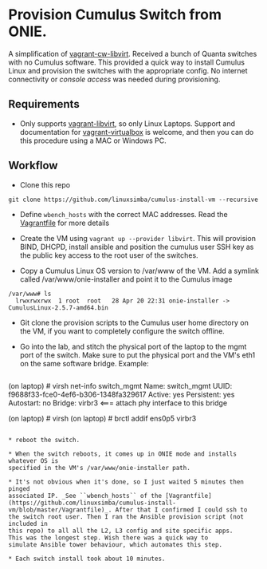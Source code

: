 # Provision Cumulus Switch from ONIE.


A simplification of
[vagrant-cw-libvirt](https://github.com/skamithi/vagrant-cw-libvirt). Received a bunch of Quanta switches
with no Cumulus software. This provided a quick way to install Cumulus Linux and
provision the switches with the appropriate config. No internet connectivity or
*console access* was needed during provisioning.

## Requirements

* Only supports
  [vagrant-libvirt](https://github.com/vagrant-libvirt/vagrant-libvirt), so only Linux Laptops.
  Support and documentation for
[vagrant-virtualbox](https://www.vagrantup.com/docs/providers/) is welcome, and then you
  can do this procedure using a MAC or Windows PC.



## Workflow

* Clone this repo

```
git clone https://github.com/linuxsimba/cumulus-install-vm --recursive
```

* Define ``wbench_hosts`` with the correct MAC addresses. Read the
  [Vagrantfile](https://github.com/linuxsimba/cumulus-install-vm/blob/master/Vagrantfile) for more details

* Create the VM using ``vagrant up --provider libvirt``. This will provision
  BIND, DHCPD, install ansible and position the cumulus user SSH key as the
  public key access to the root user of the switches.


* Copy a Cumulus Linux OS version to /var/www of the VM. Add a symlink called
  /var/www/onie-installer and point it to the Cumulus image

```
/var/www# ls
  lrwxrwxrwx  1 root  root   28 Apr 20 22:31 onie-installer -> CumulusLinux-2.5.7-amd64.bin

```

* Git clone the provision scripts to the Cumulus user home directory on the VM, if you want to
  completely configure the switch offline.

* Go into the lab, and stitch the physical port of the laptop to the mgmt port of the switch. Make sure to put the physical port and the VM's eth1 on the same software bridge.
  Example:
  ```
 (on laptop) # virsh net-info switch_mgmt
 Name:           switch_mgmt
 UUID:           f9688f33-fce0-4ef6-b306-1348fa329617
 Active:         yes
 Persistent:     yes
 Autostart:      no
 Bridge:         virbr3 <=== attach phy interface to this bridge

 (on laptop) # virsh
 (on laptop) # brctl addif ens0p5 virbr3

  ```

* reboot the switch.

* When the switch reboots, it comes up in ONIE mode and installs whatever OS is
  specified in the VM's /var/www/onie-installer path.

* It's not obvious when it's done, so I just waited 5 minutes then pinged
  associated IP. _See ``wbench_hosts`` of the [Vagrantfile](https://github.com/linuxsimba/cumulus-install-vm/blob/master/Vagrantfile)_. After that I confirmed I could ssh to
  the switch root user. Then I ran the Ansible provision script (not included in
this repo) to all all the L2, L3 config and site specific apps.
  This was the longest step. Wish there was a quick way to
  simulate Ansible tower behaviour, which automates this step.

* Each switch install took about 10 minutes.

